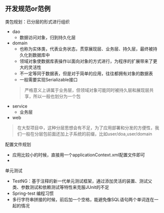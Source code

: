 ## 开发规范or范例

类包规划：已分层的形式进行组织
- dao
    - 数据访问对象，归到持久化层
- domain
    - 也称为实体类，代表业务状态，贯穿展现层、业务层、持久层，最终被持久化到数据库中
    - 领域对象使数据库表操作以面向对象的方式进行，为程序的扩展带来了更大的灵活性
    - 不一定等同于数据表，但是对于简单的应用，往往都拥有对象的数据表
    - 一般需要实现Serializable接口
    > 严格意义上讲属于业务层，但领域对象可能同时被持久层和展现层共享，所以一般也划分为一个包
- service
    - 业务层 
- web

> 在大型项目中，这种分层思想会有不足，为了应用部署和分发的方便性，我们一般在分层包前面还加上子系统的前缀，比如user/doa,user/domain


配置文件规划
- 应用比较小的时候，直接用一个applicationContext.xml配置文件即可
- 


单元测试
- TestNG：基于注释的新一代单元测试框架，通过添加灵活的装置、测试父类、参数测试和依赖测试等特性来克服JUnit的不足
- Spring-test
编程习惯
- 多行字符串拼接的时候，前后加一个空格，能避免像SQL语句两个单词连在一起的情况